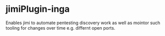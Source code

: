 # jimiPlugin-inga

Enables jimi to automate pentesting discovery work as well as mointor such tooling for changes over time e.g. differnt open ports. 
